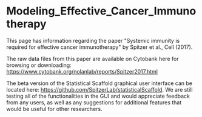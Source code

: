 # Modeling_Effective_Cancer_Immunotherapy
This page has information regarding the paper "Systemic immunity is required for effective cancer immunotherapy" by Spitzer et al., Cell (2017).

The raw data files from this paper are available on Cytobank here for browsing or downloading:
https://www.cytobank.org/nolanlab/reports/Spitzer2017.html

The beta version of the Statistical Scaffold graphical user interface can be located here:
https://github.com/SpitzerLab/statisticalScaffold.
We are still testing all of the functionalities in the GUI and would appreciate feedback from any users, as well as any suggestions for additional features that would be useful for other researchers.
